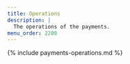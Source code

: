 ```yaml
---
title: Operations
description: |
  The operations of the payments.
menu_order: 2200
---
```


{% include payments-operations.md %}
